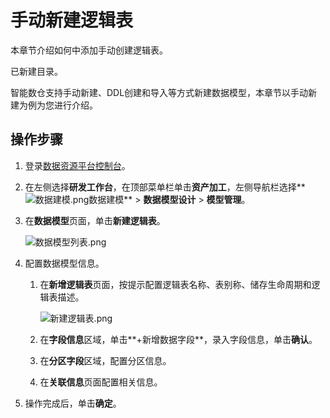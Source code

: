 # 手动新建逻辑表

本章节介绍如何中添加手动创建逻辑表。

已新建目录。

智能数仓支持手动新建、DDL创建和导入等方式新建数据模型，本章节以手动新建为例为您进行介绍。

## 操作步骤

1.  登录[数据资源平台控制台](https://dataq.console.aliyun.com)。

2.  在左侧选择**研发工作台**，在顶部菜单栏单击**资产加工**，左侧导航栏选择**![数据建模.png](https://static-aliyun-doc.oss-accelerate.aliyuncs.com/assets/img/zh-CN/4960303261/p268674.png)数据建模** \> **数据模型设计** \> **模型管理**。

3.  在**数据模型**页面，单击**新建逻辑表**。

    ![数据模型列表.png](https://static-aliyun-doc.oss-accelerate.aliyuncs.com/assets/img/zh-CN/9803067061/p190654.png)

4.  配置数据模型信息。

    1.  在**新增逻辑表**页面，按提示配置逻辑表名称、表别称、储存生命周期和逻辑表描述。

        ![新建逻辑表.png](https://static-aliyun-doc.oss-accelerate.aliyuncs.com/assets/img/zh-CN/9803067061/p190655.png)

    2.  在**字段信息**区域，单击**+新增数据字段**，录入字段信息，单击**确认**。

    3.  在**分区字段**区域，配置分区信息。

    4.  在**关联信息**页面配置相关信息。

5.  操作完成后，单击**确定**。



